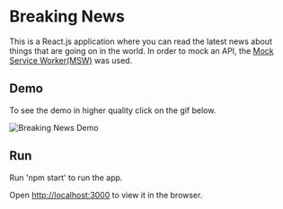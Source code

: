 # Breaking News

This is a React.js application where you can read the latest news about things that are going on in the world.
In order to mock an API, the [Mock Service Worker(MSW)](https://mswjs.io/) was used.

## Demo

To see the demo in higher quality click on the gif below.

![Breaking News Demo](demo/animacao.gif)

## Run

Run 'npm start' to run the app.

Open [http://localhost:3000](http://localhost:3000) to view it in the browser.